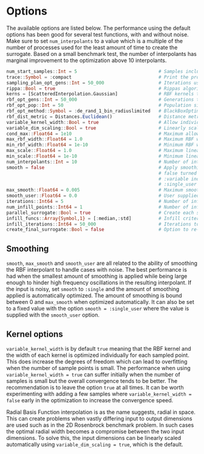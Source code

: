 # Options
The available options are listed below. The performance using the default options has been
good for several test functions, with and without noise. Make sure to set
`num_interpolants` to a value which is a multiple of the number of processes used for the
least amount of time to create the surrogate. Based on a small benchmark test, the number
of interpolants has marginal improvement to the optimization above 10 interpolants. 

```julia
num_start_samples::Int = 5                              # Samples included in the LHC sampling plan
trace::Symbol = :compact                                # Print the progress. Options include :silent, :compact and :verbose
sampling_plan_opt_gens::Int = 50_000                    # Iterations used to optimize the LHC sampling plan
rippa::Bool = true                                      # Rippas algorithm to reduce computational effort optimizing the surrogate
kerns = [ScatteredInterpolation.Gaussian]               # RBF kernels to choose from
rbf_opt_gens::Int = 50_000                              # Generations that the RBF hyperparameters are optimized
rbf_opt_pop::Int = 50                                   # Population size of RBF hyperparameter optimization
rbf_opt_method::Symbol = :de_rand_1_bin_radiuslimited   # BlackBoxOptim optimization method for RBF hyperparameters
rbf_dist_metric = Distances.Euclidean()                 # Distance metric used to create the RBF
variable_kernel_width::Bool = true                      # Allow individual kernels and widths for each sample
variable_dim_scaling::Bool = true                       # Linearly scale the input dimensions for best fit
cond_max::Float64 = 1e10                                # Maximum allowed condition number of RBF matrix A
max_rbf_width::Float64 = 1.0                            # Maximum RBF width factor
min_rbf_width::Float64 = 1e-10                          # Minimum RBF width factor
max_scale::Float64 = 1.0                                # Maximum linear input dimension scaling factor
min_scale::Float64 = 1e-10                              # Minimum linear input dimension scaling factor
num_interpolants::Int = 10                              # Number of interpolants in ensemble
smooth = false                                          # Apply smoothing factor, useful for functions with noise
                                                        # false turned off, :single one factor for all points,
                                                        # :variable individual factor for each point, 
                                                        # :single_user user supplied value
max_smooth::Float64 = 0.005                             # Maximum smoothing factor 
smooth_user::Float64 = 0.0                              # User supplied smoothing factor, only applied if smooth = :single_user
iterations::Int64 = 5                                   # Number of infill iterations to be run
num_infill_points::Int64 = 1                            # Number of infill points per iteration
parallel_surrogate::Bool = true                         # Create each surrogate in the ensemble in parallel
infill_funcs::Array{Symbol,1} = [:median,:std]          # Infill criteria, cycled through 
infill_iterations::Int64 = 50_000                       # Iterations to add infill points to the design space
create_final_surrogate::Bool = false                    # Option to re-create the surrogate using all evaluated samples 
```


## Smoothing
`smooth`, `max_smooth` and `smooth_user` are all related to the ability of smoothing the
RBF interpolant to handle cases with noise. The best performance is had when the smallest
amount of smoothing is applied while being large enough to hinder high frequency
oscillations in the resulting interpolant. If the input is noisy, set `smooth` to
`:single` and the amount of smoothing applied is automatically optimized. The amount of
smoothing is bound between 0 and `max_smooth` when optimized automatically. It can also be
set to a fixed value with the option `smooth = :single_user` where the value is supplied
with the `smooth_user` option.

## Kernel options
`variable_kernel_width` is by default `true` meaning that the RBF kernel and the width of
each kernel is optimized individually for each sampled point. This does increase the
degrees of freedom which can lead to overfitting when the number of sample points is
small. The performance when using `variable_kernel_width = true` can suffer initially when
the number of samples is small but the overall convergence tends to be better. The
recommendation is to leave the option `true` at all times. It can be worth experimenting
with adding a few samples where `variable_kernel_width = false` early in the optimization
to increase the convergence speed. 

Radial Basis Function interpolation is as the name suggests, radial in space. This can
create problems when vastly differing input to output dimensions are used such as in the
2D Rosenbrock benchmark problem. In such cases the optimal radial width becomes a
compromise between the two input dimensions. To solve this, the input dimensions can be
linearly scaled automatically using `variable_dim_scaling = true`, which is the default. 
